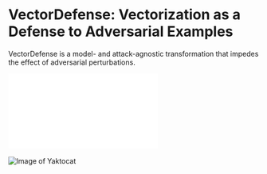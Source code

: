 # VectorDefense: Vectorization as a Defense to Adversarial Examples

VectorDefense is a model- and attack-agnostic transformation that impedes the effect of adversarial perturbations.

![VectorDefense Concept](/concept.pdf)

![Image of Yaktocat](https://octodex.github.com/images/yaktocat.png)


